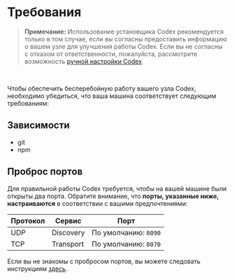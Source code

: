 # Требования

> **Примечание:** Использование установщика Codex рекомендуется только в том случае, если вы согласны предоставить информацию о вашем узле для улучшения работы Codex. Если вы не согласны с отказом от ответственности, пожалуйста, рассмотрите возможность [ручной настройки Codex](/learn/quick-start.md)

<br />

Чтобы обеспечить бесперебойную работу вашего узла Codex, необходимо убедиться, что ваша машина соответствует следующим требованиям:

## Зависимости

- git
- npm

## Проброс портов

Для правильной работы Codex требуется, чтобы на вашей машине были открыты два порта. Обратите внимание, что **порты, указанные ниже, настраиваются** в соответствии с вашими предпочтениями:

   | Протокол | Сервис     | Порт   |
   | -------- | ---------- | ------ |
   | UDP      | Discovery  | По умолчанию: `8090` |
   | TCP      | Transport  | По умолчанию: `8070` |

Если вы не знакомы с пробросом портов, вы можете следовать инструкциям [здесь](https://www.noip.com/support/knowledgebase/general-port-forwarding-guide/).